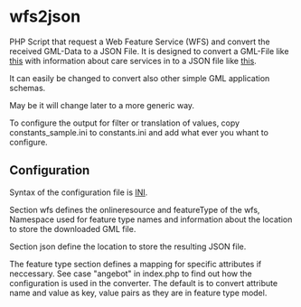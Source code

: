# wfs2json
PHP Script that request a Web Feature Service (WFS) and convert the received GML-Data to a JSON File.
It is designed to convert a GML-File like [this](http://geoportal.kreis-lup.de/wfs/pflegeportal/sp?SERVICE=WFS&REQUEST=GetFeature&VERSION=1.0.0&TYPENAME=pflegeportal:Sozialpflege) with information about care services in to a JSON file like [this](http://www.gdi-service.de/wfs2json/json/data.json).

It can easily be changed to convert also other simple GML application schemas.

May be it will change later to a more generic way.

To configure the output for filter or translation of values, copy constants_sample.ini to constants.ini and add what ever you whant to configure.

## Configuration
Syntax of the configuration file is [INI](https://en.wikipedia.org/wiki/INI_file).

Section wfs defines the onlineresource and featureType of the wfs, Namespace used for feature type names and information about the location to store the downloaded GML file.

Section json define the location to store the resulting JSON file.

The feature type section defines a mapping for specific attributes if neccessary. See case "angebot" in index.php to find out how the configuration is used in the converter. The default is to convert attribute name and value as key, value pairs as they are in feature type model.
